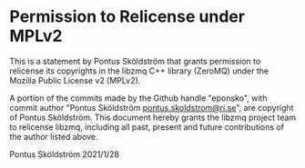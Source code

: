 # Permission to Relicense under MPLv2

This is a statement by Pontus Sköldström
that grants permission to relicense its copyrights in the libzmq C++
library (ZeroMQ) under the Mozilla Public License v2 (MPLv2).

A portion of the commits made by the Github handle "eponsko", with
commit author "Pontus Sköldström <pontus.skoldstrom@ri.se>", are copyright of Pontus Sköldström.
This document hereby grants the libzmq project team to relicense
libzmq,
including all past, present and future contributions of the author
listed above.

Pontus Sköldström
2021/1/28
